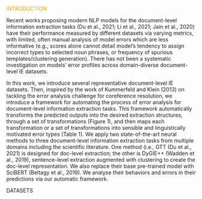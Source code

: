 <p style="color:orange">INTRODUCTION</p>

Recent works proposing modern NLP models for the document-level information extraction tasks (Du et al., 2021; Li et al., 2021; Jain et al., 2020) have their performance measured by different datasets via varying metrics, with limited, often manual analysis of model errors which are less informative (e.g., scores alone cannot detail model’s tendency to assign incorrect types to selected noun phrases, or frequency of spurious templates/clustering generation). There has not been a systematic investigation on models’ error profiles across domain-diverse document-level IE datasets.

In this work, we introduce several representative document-level IE datasets. Then, inspired by the work of Kummerfeld and Klein (2013) on tackling the error analysis challenge for coreference resolution, we introduce a framework for automating the process of error analysis for document-level information extraction tasks. This framework automatically transforms the predicted outputs into the desired extraction structures, through a set of transformations (Figure 1), and then maps each transformation or a set of transformations into sensible and linguistically motivated error types (Table 1). We apply two state-of-the-art neural methods to three document-level information extraction tasks from multiple domains including the scientific literature. One method (i.e., GTT (Du et al., 2021) is designed for doc-level extraction; the other is DyGIE++ (Wadden et al., 2019), sentence-level extraction augmented with clustering to create the doc-level representation. We also replace their base pre-trained model with SciBERT (Beltagy et al., 2019). We analyse their behaviors and errors in their predictions via our automatic framework.

DATASETS
